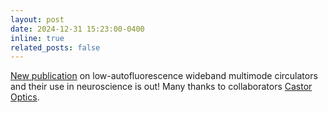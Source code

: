 ```yaml
---
layout: post
date: 2024-12-31 15:23:00-0400
inline: true
related_posts: false
---
```


<a href="https://doi.org/10.1364/OE.537607">New publication</a> on low-autofluorescence wideband multimode circulators and their use in neuroscience is out! Many thanks to collaborators <a href="https://www.castoroptics.com/en/">Castor Optics</a>. 
